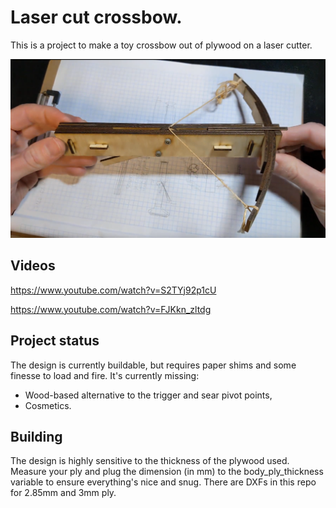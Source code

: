 # Laser cut crossbow.

This is a project to make a toy crossbow out of plywood on a laser cutter.

![Laser cut wooden crossbow](pic.png?raw=true)

## Videos

https://www.youtube.com/watch?v=S2TYj92p1cU

https://www.youtube.com/watch?v=FJKkn_zltdg

## Project status

The design is currently buildable, but requires paper shims and some finesse
to load and fire. It's currently missing:

* Wood-based alternative to the trigger and sear pivot points,
* Cosmetics.

## Building

The design is highly sensitive to the thickness of the plywood used. Measure
your ply and plug the dimension (in mm) to the body_ply_thickness variable
to ensure everything's nice and snug. There are DXFs in this repo for 2.85mm
and 3mm ply.